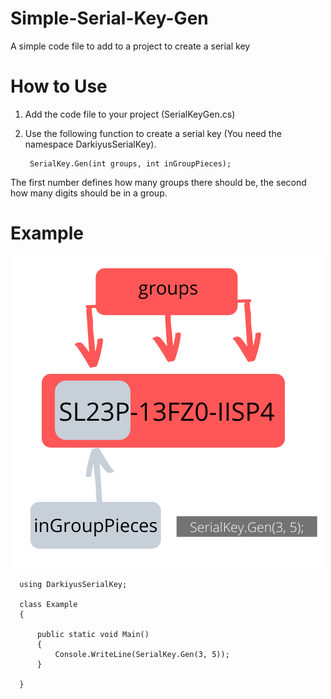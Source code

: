 # Simple-Serial-Key-Gen
A simple code file to add to a project to create a serial key

# How to Use
1. Add the code file to your project (SerialKeyGen.cs)
2. Use the following function to create a serial key (You need the namespace DarkiyusSerialKey).

        SerialKey.Gen(int groups, int inGroupPieces);
The first number defines how many groups there should be, the second how many digits should be in a group.


# Example

<img src="/SL23P-13FZ0-IISP4.png" />

      
      using DarkiyusSerialKey;
      
      class Example
      {

          public static void Main()
          {
              Console.WriteLine(SerialKey.Gen(3, 5));
          }

      }
